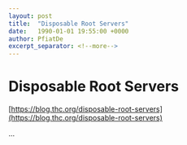 ```yaml
---
layout: post
title:  "Disposable Root Servers"
date:   1990-01-01 19:55:00 +0000
author: PfiatDe
excerpt_separator: <!--more-->
---
```


# Disposable Root Servers

[https://blog.thc.org/disposable-root-servers](https://blog.thc.org/disposable-root-servers)

...
<!--more-->
